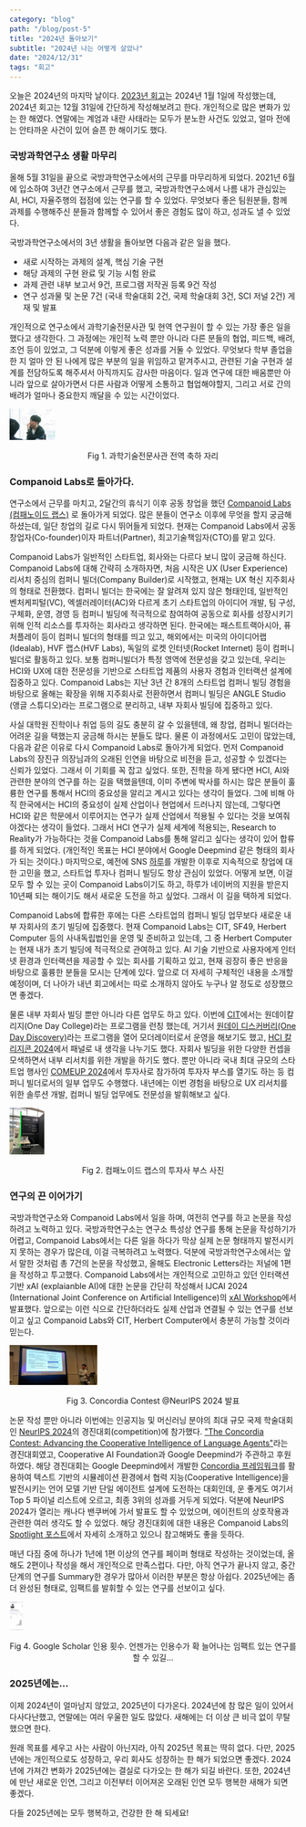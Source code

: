 ```yaml
---
category: "blog"
path: "/blog/post-5"
title: "2024년 돌아보기"
subtitle: "2024년 나는 어떻게 살았나"
date: "2024/12/31"
tags: "회고"
---
```


오늘은 2024년의 마지막 날이다. [2023년 회고](https://www.hyeonggeun.com/blog/post-3)는 2024년 1월 1일에 작성했는데, 2024년 회고는 12월 31일에 간단하게 작성해보려고 한다. 개인적으로 많은 변화가 있는 한 해였다. 연말에는 계엄과 내란 사태라는 모두가 분노한 사건도 있었고, 얼마 전에는 안타까운 사건이 있어 슬픈 한 해이기도 했다.

### 국방과학연구소 생활 마무리

올해 5월 31일을 끝으로 국방과학연구소에서의 근무를 마무리하게 되었다. 2021년 6월에 입소하여 3년간 연구소에서 근무를 했고, 국방과학연구소에서 나름 내가 관심있는 AI, HCI, 자율주행의 접점에 있는 연구를 할 수 있었다. 무엇보다 좋은 팀원분들, 함께 과제를 수행해주신 분들과 함께할 수 있어서 좋은 경험도 많이 하고, 성과도 낼 수 있었다. 

국방과학연구소에서의 3년 생활을 돌아보면 다음과 같은 일을 했다. 
- 새로 시작하는 과제의 설계, 핵심 기술 구현
- 해당 과제의 구현 완료 및 기능 시험 완료
- 과제 관련 내부 보고서 9건, 프로그램 저작권 등록 9건 작성
- 연구 성과물 및 논문 7건 (국내 학술대회 2건, 국제 학술대회 3건, SCI 저널 2건) 게재 및 발표

개인적으로 연구소에서 과학기술전문사관 및 현역 연구원이 할 수 있는 가장 좋은 일을 했다고 생각한다. 그 과정에는 개인적 노력 뿐만 아니라 다른 분들의 협업, 피드백, 배려, 조언 등이 있었고, 그 덕분에 이렇게 좋은 성과를 거둘 수 있었다. 무엇보다 학부 졸업을 한 지 얼마 안 된 나에게 많은 부분의 일을 위임하고 맡겨주시고, 관련된 기술 구현과 설계를 전담하도록 해주셔서 아직까지도 감사한 마음이다. 일과 연구에 대한 배움뿐만 아니라 앞으로 살아가면서 다른 사람과 어떻게 소통하고 협업해야할지, 그리고 서로 간의 배려가 얼마나 중요한지 깨달을 수 있는 시간이었다.  

<img src="../../../images/post-5-images/figure4.jpg" alt="Research Officer for National Defense Photo" style="zoom:15%;" />

<p style="text-align: center;">Fig 1. 과학기술전문사관 전역 축하 자리</p>

### Companoid Labs로 돌아가다.

연구소에서 근무를 마치고, 2달간의 휴식기 이후 공동 창업을 했던 [Companoid Labs (컴패노이드 랩스)](https://www.companoid.io/) 로 돌아가게 되었다. 많은 분들이 연구소 이후에 무엇을 할지 궁금해하셨는데, 일단 창업의 길로 다시 뛰어들게 되었다. 현재는 Companoid Labs에서 공동창업자(Co-founder)이자 파트너(Partner), 최고기술책임자(CTO)를 맡고 있다.

Companoid Labs가 일반적인 스타트업, 회사와는 다르다 보니 많이 궁금해 하신다. Companoid Labs에 대해 간략히 소개하자면, 처음 시작은 UX (User Experience) 리서치 중심의 컴퍼니 빌더(Company Builder)로 시작했고, 현재는 UX 혁신 지주회사의 형태로 전환했다. 컴퍼니 빌더는 한국에는 잘 알려져 있지 않은 형태인데, 일반적인 벤처케피털(VC), 엑셀러레이터(AC)와 다르게 초기 스타트업의 아이디어 개발, 팀 구성, 구체화, 운영, 경영 등 컴퍼니 빌딩에 적극적으로 참여하여 공동으로 회사를 성장시키기 위해 인적 리소스를 투자하는 회사라고 생각하면 된다. 한국에는 패스트트랙아시아, 퓨처플레이 등이 컴퍼니 빌더의 형태를 띄고 있고, 해외에서는 미국의 아이디어랩(Idealab), HVF 랩스(HVF Labs), 독일의 로켓 인터넷(Rocket Internet) 등이 컴퍼니 빌더로 활동하고 있다. 보통 컴퍼니빌더가 특정 영역에 전문성을 갖고 있는데, 우리는 HCI와 UX에 대한 전문성을 기반으로 스타트업 제품의 사용자 경험과 인터랙션 설계에 집중하고 있다. Companoid Labs는 지난 3년 간 8개의 스타트업 컴퍼니 빌딩 경험을 바탕으로 올해는 확장을 위해 지주회사로 전환하면서 컴퍼니 빌딩은 ANGLE Studio (앵글 스튜디오)라는 프로그램으로 분리하고, 내부 자회사 빌딩에 집중하고 있다. 

사실 대학원 진학이나 취업 등의 길도 충분히 갈 수 있을텐데, 왜 창업, 컴퍼니 빌더라는 어려운 길을 택했는지 궁금해 하시는 분들도 많다. 물론 이 과정에서도 고민이 많았는데, 다음과 같은 이유로 다시 Companoid Labs로 돌아가게 되었다. 먼저 Companoid Labs의 장진규 의장님과의 오래된 인연을 바탕으로 비전을 듣고, 성공할 수 있겠다는 신뢰가 있었다. 그래서 이 기회를 꼭 잡고 싶었다. 또한, 진학을 하게 됐다면 HCI, AI와 관련한 분야의 연구를 하는 길을 택했을텐데, 이미 주변에 박사를 하시는 많은 분들이 훌륭한 연구를 통해서 HCI의 중요성을 알리고 계시고 있다는 생각이 들었다. 그에 비해 아직 한국에서는 HCI의 중요성이 실제 산업이나 현업에서 드러나지 않는데, 그렇다면 HCI와 같은 학문에서 이루어지는 연구가 실제 산업에서 적용될 수 있다는 것을 보여줘야겠다는 생각이 들었다. 그래서 HCI 연구가 실제 세계에 적용되는, Research to Reality가 가능하다는 것을 Companoid Labs를 통해 알리고 싶다는 생각이 있어 합류를 하게 되었다. (개인적인 목표는 HCI 분야에서 Google Deepmind 같은 형태의 회사가 되는 것이다.) 마지막으로, 예전에 SNS [하루](https://www.harooo.com)를 개발한 이후로 지속적으로 창업에 대한 고민을 했고, 스타트업 투자나 컴퍼니 빌딩도 항상 관심이 있었다. 어떻게 보면, 이걸 모두 할 수 있는 곳이 Companoid Labs이기도 하고, 하루가 네이버의 지원을 받은지 10년째 되는 해이기도 해서 새로운 도전을 하고 싶었다. 그래서 이 길을 택하게 되었다.

Companoid Labs에 합류한 후에는 다른 스타트업의 컴퍼니 빌딩 업무보다 새로운 내부 자회사의 초기 빌딩에 집중했다. 현재 Companoid Labs는 CIT, SF49, Herbert Computer 등의 사내독립법인을 운영 및 준비하고 있는데, 그 중 Herbert Computer는 현재 내가 초기 빌딩에 적극적으로 관여하고 있다. AI 기술 기반으로 사용자에게 인터넷 환경과 인터랙션을 제공할 수 있는 회사를 기획하고 있고, 현재 굉장히 좋은 반응을 바탕으로 훌륭한 분들을 모시는 단계에 있다. 앞으로 더 자세히 구체적인 내용을 소개할 예정이며, 더 나아가 내년 회고에서는 따로 소개하지 않아도 누구나 알 정도로 성장했으면 좋겠다.

물론 내부 자회사 빌딩 뿐만 아니라 다른 업무도 하고 있다. 이번에 [CIT](https://www.companoid.io/cit)에서는 원데이칼리지(One Day College)라는 프로그램을 런칭 했는데, 거기서 [원데이 디스커버리(One Day Discovery)](https://www.companoid.io/event-details/cit-odd-dealing-with-ai-generated-content-flood-and-meaningful-interaction)라는 프로그램을 열어 모더레이터로서 운영을 해보기도 했고, [HCI 칼리지콘 2024](https://www.companoid.io/cit-special-meetup/hci-collegecon-2024)에서 패널로 내 생각을 나누기도 했다. 자회사 빌딩을 위한 다양한 컨셉을 모색하면서 내부 리서치를 위한 개발을 하기도 했다. 뿐만 아니라 국내 최대 규모의 스타트업 행사인 [COMEUP 2024](https://www.comeup.org/)에서 투자사로 참가하여 투자자 부스를 열기도 하는 등 컴퍼니 빌더로서의 일부 업무도 수행했다. 내년에는 이번 경험을 바탕으로 UX 리서치를 위한 솔루션 개발, 컴퍼니 빌딩 업무에도 전문성을 발휘해보고 싶다.

<img src="../../../images/post-5-images/figure3.jpg" alt="Companoid Labs Comeup 2024 Booth" style="zoom:8%;" />

<p style="text-align: center;">Fig 2. 컴패노이드 랩스의 투자사 부스 사진</p>

### 연구의 끈 이어가기

국방과학연구소와 Companoid Labs에서 일을 하며, 여전히 연구를 하고 논문을 작성하려고 노력하고 있다. 국방과학연구소는 연구소 특성상 연구를 통해 논문을 작성하기가 어렵고, Companoid Labs에서는 다른 일을 하다가 막상 실제 논문 형태까지 발전시키지 못하는 경우가 많은데, 이걸 극복하려고 노력했다. 덕분에 국방과학연구소에서는 앞서 말한 것처럼 총 7건의 논문을 작성했고, 올해도 Electronic Letters라는 저널에 1편을 작성하고 투고했다. Companoid Labs에서는 개인적으로 고민하고 있던 인터랙션 기반 xAI (explaianble AI)에 대한 논문을 간단히 작성해서 IJCAI 2024 (International Joint Conference on Artificial Intelligence)의 [xAI Workshop](https://sites.google.com/view/xai2024/)에서 발표했다. 앞으로는 이런 식으로 간단하더라도 실제 산업과 연결될 수 있는 연구를 선보이고 싶고 Companoid Labs와 CIT, Herbert Computer에서 충분히 가능할 것이라 믿는다.

<img src="../../../images/post-5-images/figure1.jpg" alt="Concordia Contest @NeurIPS 2024" style="zoom: 15%;" />

<p style="text-align: center;">Fig 3. Concordia Contest @NeurIPS 2024 발표</p>

논문 작성 뿐만 아니라 이번에는 인공지능 및 머신러닝 분야의 최대 규모 국제 학술대회인 [NeurIPS 2024](https://neurips.cc/Conferences/2024)의 경진대회(competition)에 참가했다. ["The Concordia Contest: Advancing the Cooperative Intelligence of Language Agents"](https://www.cooperativeai.com/contests/concordia-2024)라는 경진대회였고, Cooperative AI Foundation과 Google Deepmind가 주관하고 후원하였다. 해당 경진대회는 Google Deepmind에서 개발한 [Concordia 프레임워크](https://github.com/google-deepmind/concordia)를 활용하여 텍스트 기반의 시뮬레이션 환경에서 협력 지능(Cooperative Intelligence)을 발전시키는 언어 모델 기반 단일 에이전트 설계에 도전하는 대회인데, 운 좋게도 여기서 Top 5 파이널 리스트에 오르고, 최종 3위의 성과를 거두게 되었다. 덕분에 NeurIPS 2024가 열리는 캐나다 밴쿠버에 가서 발표도 할 수 있었으며, 에이전트의 상호작용과 관련한 여러 생각도 할 수 있었다. 해당 경진대회에 대한 내용은 Companoid Labs의 [Spotlight  포스트](https://www.companoid.io/spotlight-post/cooperation-and-interaction-of-agents-in-neurips)에서 자세히 소개하고 있으니 참고해봐도 좋을 듯하다.

매년 다짐 중에 하나가 1년에 1편 이상의 연구를 페이퍼 형태로 작성하는 것이었는데, 올해도 2편이나 작성을 해서 개인적으로 만족스럽다. 다만, 아직 연구가 끝나지 않고, 중간 단계의 연구를 Summary한 경우가 많아서 이러한 부분은 항상 아쉽다. 2025년에는 좀 더 완성된 형태로, 임팩트를 발휘할 수 있는 연구를 선보이고 싶다.

<img src="../../../images/post-5-images/figure2.png" alt="Google Scholar citation" style="zoom:5%;" />

<p style="text-align: center;">Fig 4. Google Scholar 인용 횟수. 언젠가는 인용수가 확 늘어나는 임팩트 있는 연구를 할 수 있길...</p>


### 2025년에는...

이제 2024년이 얼마남지 않았고, 2025년이 다가온다. 2024년에 참 많은 일이 있어서 다사다난했고, 연말에는 여러 우울한 일도 많았다. 새해에는 더 이상 큰 비극 없이 무탈했으면 한다. 

원래 목표를 세우고 사는 사람이 아닌지라, 아직 2025년 목표는 딱히 없다. 다만, 2025년에는 개인적으로도 성장하고, 우리 회사도 성장하는 한 해가 되었으면 좋겠다. 2024년에 가져간 변화가 2025년에는 결실로 다가오는 한 해가 되길 바란다. 또한, 2024년에 만난 새로운 인연, 그리고 이전부터 이어져온 오래된 인연 모두 행복한 새해가 되면 좋겠다. 

다들 2025년에는 모두 행복하고, 건강한 한 해 되세요!